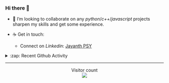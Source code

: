 ### Hi there 👋

<!-- - 🛠 I’m currently interning at [Tower Research Capital](https://www.tower-research.com/) in Core Engineering division. -->

- 👯 I’m looking to collaborate on any *python*/*c++*/*javascript* projects sharpen my skills and get some experience.

- ☕ Get in touch:
  +  Connect on *Linkedin*: [Jayanth PSY](https://www.linkedin.com/in/jayanth-p-b3924812a/)

<!--- ⚡ Fun fact: *Python* is older than *C++* and *Java*. -->

<!-- - :memo: The languages I use these days: 

<img src="https://wakatime.com/share/@j_tesla/e1311265-6285-4c3b-93d5-095ff9619aaf.png" width="700"/>
 -->
<details>
  <summary>:zap: Recent Github Activity</summary>
  
<!--START_SECTION:activity-->
1. 🎉 Merged PR [#168](https://github.com/j-tesla/blog-list/pull/168) in [j-tesla/blog-list](https://github.com/j-tesla/blog-list)
2. 🎉 Merged PR [#166](https://github.com/j-tesla/blog-list/pull/166) in [j-tesla/blog-list](https://github.com/j-tesla/blog-list)
3. 🎉 Merged PR [#11](https://github.com/j-tesla/music-tube-server/pull/11) in [j-tesla/music-tube-server](https://github.com/j-tesla/music-tube-server)
4. 🎉 Merged PR [#10](https://github.com/j-tesla/music-tube-server/pull/10) in [j-tesla/music-tube-server](https://github.com/j-tesla/music-tube-server)
5. 🎉 Merged PR [#9](https://github.com/j-tesla/music-tube-server/pull/9) in [j-tesla/music-tube-server](https://github.com/j-tesla/music-tube-server)
<!--END_SECTION:activity-->

</details>

-----

<p align="center"> 
  Visitor count<br>
  <img src="https://profile-counter.glitch.me/j-tesla/count.svg" />
</p>












<!--
**j-tesla/j-tesla** is a ✨ _special_ ✨ repository because its `README.md` (this file) appears on your GitHub profile.

Here are some ideas to get you started:

- 🔭 I’m currently working on ...
- 🌱 I’m currently learning ...
- 👯 I’m looking to collaborate on ...
- 🤔 I’m looking for help with ...
- 💬 Ask me about ...
- 📫 How to reach me: ...
- 😄 Pronouns: ...
- ⚡ Fun fact: ...
-->

